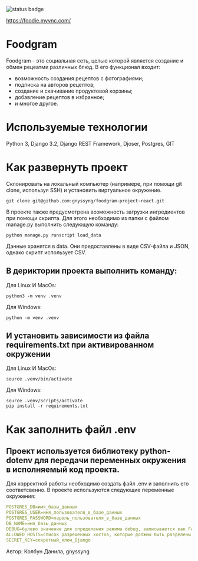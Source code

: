 ![status badge](https://github.com/gnyssyng/foodgram-project-react/actions/workflows/main.yml/badge.svg)

https://foodie.myvnc.com/
#  Foodgram
Foodgram - это социальная сеть, целью которой является создание и обмен рецеатми различных блюд.
В его функционал входит:
- возможность создания рецептов с фотографиями;
- подписка на авторов рецептов;
- создание и скачивание продуктовой корзины;
- добавление рецептов в избранное;
- и многое другое.

# Используемые технологии
Python 3, Django 3.2, Django REST Framework, Djoser, Postgres, GIT

# Как развернуть проект

Склонировать на локальный компьютер (напримере, при помощи git clone, используя SSH) и установить виртуальное окружение.
```
git clone git@github.com:gnyssyng/foodgram-project-react.git
```

В проекте также предусмотрена возможность загрузки ингредиентов при помощи скрипта.
Для этого необходимо из папки с файлом manage.py выполнить следующую команду:
```
python manage.py runscript load_data
```
Данные хранятся в data. Они предоставлены в виде CSV-файла и JSON, однако скрипт использует CSV.

## В дериктории проекта выполнить команду:
Для Linux И MacOs:

```
python3 -m venv .venv
```

Для Windows:

```
python -m venv .venv
```

## И установить зависимости из файла requirements.txt при активированном окружении
Для Linux И MacOs:

```
source .venv/bin/activate
```

Для Windows:

```
source .venv/Scripts/activate
pip install -r requirements.txt
```

# Как заполнить файл .env
## Проект используется библиотеку python-dotenv для передачи переменных окружения в исполняемый код проекта.
Для корректной работы необходимо создать файл .env и заполнить его соответсвенно. 
В проекте используются следующие переменные окружения:

```yaml
POSTGRES_DB=имя_базы_данных 
POSTGRES_USER=имя_пользователя_в_базе_данных
POSTGRES_PASSWORD=пароль_пользователя_в_базе_данных
DB_NAME=имя_базы_данных
DEBUG=булево значение для определения режима debug, записывается как False или True
ALLOWED_HOSTS=список разрешенных хостов, которые должны быть разделены пробелом.
SECRET_KEY=секретный_ключ_Django
```

Автор: Колбун Данила, gnyssyng

